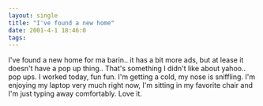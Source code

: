 ```yaml
---
layout: single
title: "I've found a new home"
date: 2001-4-1 18:46:0
tags: 
---
```


I've found a new home for ma barin.. it has a bit more ads, but at lease it doesn't have a pop up thing.. That's something I didn't like about yahoo.. pop ups. I worked today, fun fun. I'm getting a cold, my nose is sniffling. I'm enjoying my laptop very much right now, I'm sitting in my favorite chair and I'm just typing away comfortably. Love it.

